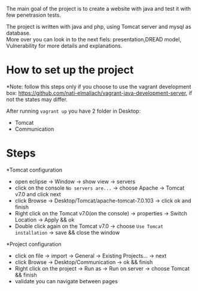 The main goal of the project is to create a website with java and test it with few penetrasion tests. 

The project is written with java and php, using Tomcat server and mysql as database.  
More over you can look in to the next fiels: presentation,DREAD model, Vulnerability for more details and explanations.


# How to set up the project

*Note: follow this steps only if you choose to use the vagrant development box: https://github.com/nati-elmaliach/vagrant-java-development-server, if not the states may differ. 

After running `vagrant up` you have 2 folder in Desktop: 
- Tomcat
- Communication

# Steps

*Tomcat configuration
- open eclipse -> Window -> show view -> servers
- click on the console `No servers are...` -> choose Apache -> Tomcat v7.0 and click next
- click Browse -> Desktop/Tomcat/apache-tomcat-7.0.103 -> click ok and finish
- Right click on the Tomcat v7.0(on the console) -> properties -> Switch Location -> Apply && ok  
- Double click again on the Tomcat v7.0 -> choose `Use Tomcat installation` -> save && close the window

*Project configuration
- click on file -> import -> General -> Existing Projects... -> next
- click Browse -> Desktop/Communication -> ok && finish
- Right click on the project -> Run as -> Run on server -> choose Tomcat && finish
- validate you can navigate between pages


